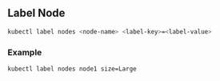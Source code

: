 ## Label Node

```bash
kubectl label nodes <node-name> <label-key>=<label-value>
```

### Example

```bash
kubectl label nodes node1 size=Large
```
